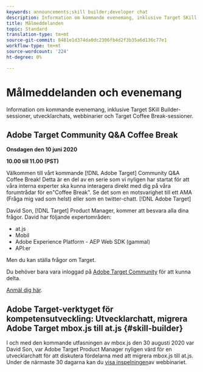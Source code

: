 ```yaml
---
keywords: announcements;skill builder;developer chat
description: Information om kommande evenemang, inklusive Target SKill Builder-sessioner, utvecklarchats, webbinarier och Target Coffee Break-sessioner.
title: Målmeddelanden
topic: Standard
translation-type: tm+mt
source-git-commit: 8481e1d374da0dc2306fb4d2f3b35a6d136c77e1
workflow-type: tm+mt
source-wordcount: '224'
ht-degree: 0%

---
```



# Målmeddelanden och evenemang

Information om kommande evenemang, inklusive Target SKill Builder-sessioner, utvecklarchats, webbinarier och Target Coffee Break-sessioner.

## Adobe Target Community Q&amp;A Coffee Break

**Onsdagen den 10 juni 2020**

**10.00 till 11.00 (PST)**

Välkommen till vårt kommande [!DNL Adobe Target] Community Q&amp;A Coffee Break! Detta är en del av en serie som vi nyligen har startat för att våra interna experter ska kunna interagera direkt med dig på våra forumtrådar för en&quot;Coffee Break&quot;. Se det som en motsvarighet till ett AMA (Fråga mig vad som helst) eller som en twitter-chatt. [!DNL Adobe Target]

David Son, [!DNL Target] Product Manager, kommer att besvara alla dina frågor. David har följande expertområden:

* at.js
* Mobil
* Adobe Experience Platform - AEP Web SDK (gammal)
* API:er

Men du kan ställa frågor om Target.

Du behöver bara vara inloggad på [Adobe Target Community](https://experienceleaguecommunities.adobe.com/t5/adobe-target/ct-p/adobe-target-community) för att kunna delta.

[Anmäl dig här](https://adobe-target-community-coffee-break.experienceleague.adobeevents.com/).

## Adobe Target-verktyget för kompetensutveckling: Utvecklarchatt, migrera Adobe Target mbox.js till at.js {#skill-builder}

I och med den kommande utfasningen av mbox.js den 30 augusti 2020 var David Son, var Adobe Target Product Manager nyligen värd för en utvecklarchatt för att diskutera fördelarna med att migrera mbox.js till at.js. Under de närmaste 30 dagarna kan du [visa inspelningen](https://seminars.adobeconnect.com/ptdo6mfo6qn6/?proto=true)av webbinariet.